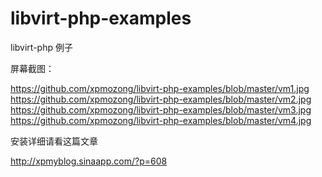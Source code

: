 libvirt-php-examples
====================

libvirt-php 例子

屏幕截图：

https://github.com/xpmozong/libvirt-php-examples/blob/master/vm1.jpg
https://github.com/xpmozong/libvirt-php-examples/blob/master/vm2.jpg
https://github.com/xpmozong/libvirt-php-examples/blob/master/vm3.jpg
https://github.com/xpmozong/libvirt-php-examples/blob/master/vm4.jpg

安装详细请看这篇文章

http://xpmyblog.sinaapp.com/?p=608